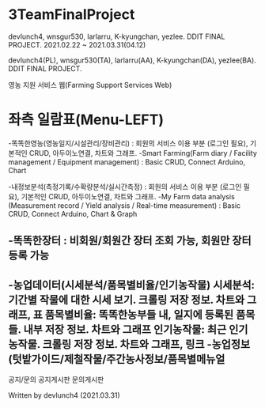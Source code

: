 # 3TeamFinalProject
devlunch4, wnsgur530, larlarru, K-kyungchan, yezlee. DDIT FINAL PROJECT.
2021.02.22 ~ 2021.03.31(04.12)

devlunch4(PL), wnsgur530(TA), larlarru(AA), K-kyungchan(DA), yezlee(BA). DDIT FINAL PROJECT.

영농 지원 서비스 웹(Farming Support Services Web)

# 좌측 일람표(Menu-LEFT)
-똑똑한영농(영농일지/시설관리/장비관리) : 회원의 서비스 이용 부분 (로그인 필요), 기본적인 CRUD, 아두이노연결, 차트와 그래프.
-Smart Farming(Farm diary / Facility management / Equipment management) : Basic CRUD, Connect Arduino, Chart 
                                       
-내정보분석(측정기록/수확량분석/실시간측정) : 회원의 서비스 이용 부분 (로그인 필요), 기본적인 CRUD, 아두이노연결, 차트와 그래프.
-My Farm data analysis (Measurement record / Yield analysis / Real-time measurement) : Basic CRUD, Connect Arduino, Chart & Graph

-똑똑한장터 : 비회원/회원간 장터 조회 가능, 회원만 장터 등록 가능
------------------
-농업데이터(시세분석/품목별비율/인기농작물)
시세분석: 기간별 작물에 대한 시세 보기. 크롤링 저장 정보. 차트와 그래프, 표
품목별비율: 똑똑한농부들 내, 일지에 등록된 품목들. 내부 저장 정보. 차트와 그래프
인기농작물: 최근 인기 농작물. 크롤링 저장 정보. 차트와 그래프, 링크
-농업정보(텃밭가이드/제철작물/주간농사정보/품목별메뉴얼
------------------
공지/문의
공지게시판
문의게시판


Written by devlunch4 (2021.03.31)
